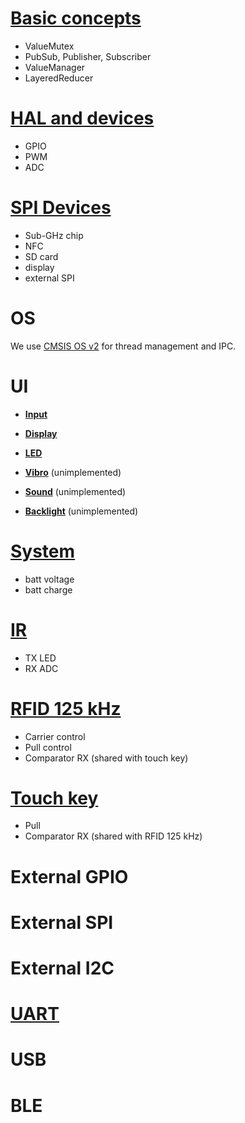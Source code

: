 # [Basic concepts](Basic-API)

* ValueMutex
* PubSub, Publisher, Subscriber
* ValueManager
* LayeredReducer

# [HAL and devices](HAL-API)

* GPIO
* PWM
* ADC

# [SPI Devices](SPI-Devices-API.md)

* Sub-GHz chip
* NFC
* SD card
* display
* external SPI

# OS

We use [CMSIS OS v2](https://www.keil.com/pack/doc/CMSIS_Dev/RTOS2/html/group__CMSIS__RTOS.html) for thread management and IPC.

# UI

* **[Input](Input-API)**

* **[Display](Display-API)**

* **[LED](LED-API)**

* **[Vibro](Vibro-API)** (unimplemented)

* **[Sound](Sound-API)** (unimplemented)

* **[Backlight](Backlight-API)** (unimplemented)

# [System](System-state-API)

* batt voltage
* batt charge

# [IR](IR-API)

* TX LED
* RX ADC

# [RFID 125 kHz](LF-RFID-API)

* Carrier control
* Pull control
* Comparator RX (shared with touch key)

# [Touch key](Touch-key-API)

* Pull
* Comparator RX (shared with RFID 125 kHz)

# External GPIO

# External SPI

# External I2C

# [UART](Serial-API)

# USB

# BLE

